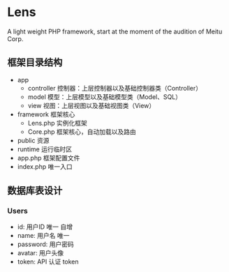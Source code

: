 # Lens
A light weight PHP framework, start at the moment of the audition of Meitu Corp.



## 框架目录结构

- app
  - controller	控制器：上层控制器以及基础控制器类（Controller）
  - model		模型：上层模型以及基础模型类（Model、SQL）
  - view		视图：上层视图以及基础视图类（View）
- framework	框架核心
  - Lens.php	实例化框架
  - Core.php	框架核心，自动加载以及路由
- public	资源
- runtime	运行临时区
- app.php	框架配置文件
- index.php	唯一入口



## 数据库表设计

### Users

- id: 用户ID 唯一 自增
- name: 用户名 唯一
- password: 用户密码
- avatar: 用户头像
- token: API 认证 token